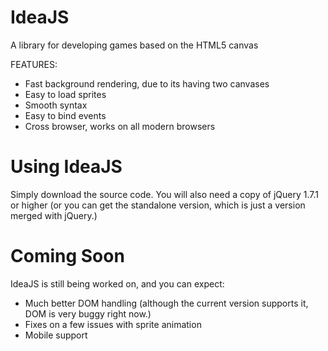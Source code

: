 IdeaJS
======

A library for developing games based on the HTML5 canvas

FEATURES:
  - Fast background rendering, due to its having two canvases
  - Easy to load sprites
  - Smooth syntax
  - Easy to bind events
  - Cross browser, works on all modern browsers

Using IdeaJS
============

Simply download the source code. You will also need a copy of jQuery 1.7.1 or higher (or you can get the standalone version, which is just a version merged with jQuery.)

Coming Soon
===========

IdeaJS is still being worked on, and you can expect:
  - Much better DOM handling (although the current version supports it, DOM is very buggy right now.)
  - Fixes on a few issues with sprite animation
  - Mobile support
